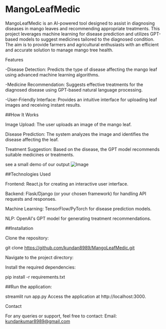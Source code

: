 # MangoLeafMedic

MangoLeafMedic is an AI-powered tool designed to assist in diagnosing diseases in mango leaves and recommending appropriate treatments. This project leverages machine learning for disease prediction and utilizes GPT-based models to suggest medicines tailored to the diagnosed condition. The aim is to provide farmers and agricultural enthusiasts with an efficient and accurate solution to manage mango tree health.

Features

-Disease Detection: Predicts the type of disease affecting the mango leaf using advanced machine learning algorithms.

-Medicine Recommendation: Suggests effective treatments for the diagnosed disease using GPT-based natural language processing.

-User-Friendly Interface: Provides an intuitive interface for uploading leaf images and receiving instant results.

##How It Works

Image Upload: The user uploads an image of the mango leaf.

Disease Prediction: The system analyzes the image and identifies the disease affecting the leaf.

Treatment Suggestion: Based on the disease, the GPT model recommends suitable medicines or treatments.

see a small demo of our output
![Image](https://github.com/user-attachments/assets/5982be95-c7b5-4761-a855-dec6fc921f24)

##Technologies Used

Frontend: React.js for creating an interactive user interface.

Backend: Flask/Django (or your chosen framework) for handling API requests and responses.

Machine Learning: TensorFlow/PyTorch for disease prediction models.

NLP: OpenAI's GPT model for generating treatment recommendations.



##Installation

Clone the repository:

git clone https://github.com/kundan8989/MangoLeafMedic.git

Navigate to the project directory:

Install the required dependencies:

pip install -r requirements.txt


##Run the application:

streamlit run  app.py 
Access the application at http://localhost:3000.



Contact

For any queries or support, feel free to contact:
Email: kundankumar8989@gmail.com




















